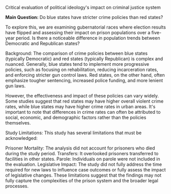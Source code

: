 Critical evaluation of political ideology's impact on criminal justice system

**Main Question:**
Do blue states have stricter crime policies than red states?

To explore this, we are examining gubernatorial races where election results have flipped and assessing their impact on prison populations over a five-year period. Is there a noticeable difference in population trends between Democratic and Republican states?

Background:
The comparison of crime policies between blue states (typically Democratic) and red states (typically Republican) is complex and nuanced. Generally, blue states tend to implement more progressive policies, such as focusing on rehabilitation, reducing incarceration rates, and enforcing stricter gun control laws. Red states, on the other hand, often emphasize tougher sentencing, increased police funding, and more lenient gun laws.

However, the effectiveness and impact of these policies can vary widely. Some studies suggest that red states may have higher overall violent crime rates, while blue states may have higher crime rates in urban areas. It's important to note that differences in crime rates can often be attributed to social, economic, and demographic factors rather than the policies themselves.

Study Limitations:
This study has several limitations that must be acknowledged:

Prisoner Mortality: The analysis did not account for prisoners who died during the study period.
Transfers: It overlooked prisoners transferred to facilities in other states.
Parole: Individuals on parole were not included in the evaluation.
Legislative Impact: The study did not fully address the time required for new laws to influence case outcomes or fully assess the impact of legislative changes.
These limitations suggest that the findings may not fully capture the complexities of the prison system and the broader legal processes.
